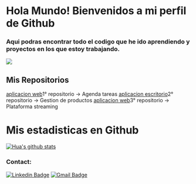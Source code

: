 # Hola Mundo! Bienvenidos a mi perfil de Github


### Aqui podras encontrar todo el codigo que he ido aprendiendo y proyectos en los que estoy trabajando.

![](https://lh3.googleusercontent.com/-c8uMZmwGGXU/YHnn_zC6W4I/AAAAAAAAAII/TZ6NPiU52kQIBAwBE9X9yqGmzTXktMVDQCLcBGAsYHQ/w945-h600-p-k-no-nu/image.png)

## Mis Repositorios
[aplicacion web]()1° repositorio -> Agenda tareas
[aplicacion escritorio]()2° repositorio -> Gestion de productos
[aplicacion web]()3° repositorio -> Plataforma streaming

# Mis estadisticas en Github
[![Hua's github stats](https://github-readme-stats.vercel.app/api?username=JonathanLenzi&show_icons=true&theme=dark)](https://github.com/JonathanLenzi/github-readme-stats)

### Contact:
[![Linkedin Badge](https://img.shields.io/badge/-Jonathan_Lenzi-blue?style=flat-square&logo=Linkedin&logoColor=white&link=https://https://www.linkedin.com/in/jonathan-lenzi-ferreira/)](https://www.linkedin.com/in/jonathan-lenzi-ferreira)
[![Gmail Badge](https://img.shields.io/badge/-jonalenzi@gmail.com-c14438?style=flat-square&logo=Gmail&logoColor=white&link=mailto:jonalenzi@gmail.com)](mailto:jonalenzi@gmail.com)
